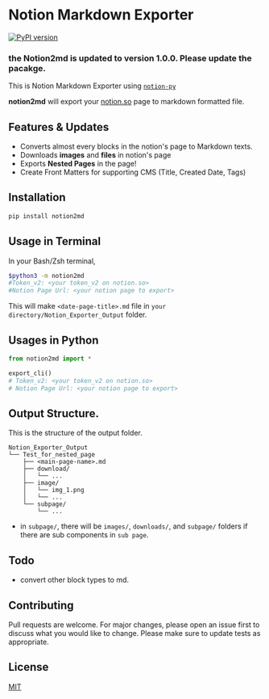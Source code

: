 # Notion Markdown Exporter
[![PyPI version](https://badge.fury.io/py/notion2md.svg)](https://badge.fury.io/py/notion2md)

### **the Notion2md is updated to version 1.0.0. Please update the pacakge**.

This is Notion Markdown Exporter using [`notion-py`](https://github.com/jamalex/notion-py)

**notion2md** will export your [notion.so](http://notion.so) page to markdown formatted file.

## Features & Updates

- Converts almost every blocks in the notion's page to Markdown texts.
- Downloads **images** and **files** in notion's page
- Exports **Nested Pages** in the page!
- Create Front Matters for supporting CMS (Title, Created Date, Tags)

## Installation
``` bash
pip install notion2md
```

## Usage in Terminal
In your Bash/Zsh terminal,
``` bash
$python3 -m notion2md
#Token_v2: <your token_v2 on notion.so>
#Notion Page Url: <your notion page to export>
```

This will make `<date-page-title>.md` file in `your directory/Notion_Exporter_Output` folder.

## Usages in Python

``` python
from notion2md import *

export_cli()
# Token_v2: <your token_v2 on notion.so>
# Notion Page Url: <your notion page to export>
```

## Output Structure.
This is the structure of the output folder.

```
Notion_Exporter_Output
└── Test_for_nested_page
    ├── <main-page-name>.md
    ├── download/
    │   └── ...
    ├── image/
    │   └── img_1.png
    │   └── ...
    └── subpage/
        └── ...
```

- in `subpage/`, there will be `images/`, `downloads/`, and `subpage/` folders if there are sub components in `sub page`.

## Todo
- convert other block types to md.

## Contributing
Pull requests are welcome. For major changes, please open an issue first to discuss what you would like to change.
Please make sure to update tests as appropriate.

## License
[MIT](https://choosealicense.com/licenses/mit/)
